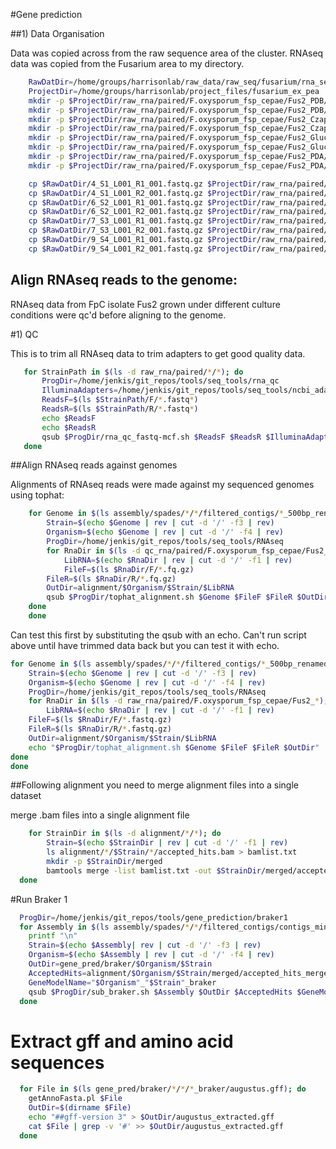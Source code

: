 #Gene prediction


##1) Data Organisation

Data was copied across from the raw sequence area of the cluster. RNAseq data was copied from the Fusarium area to my directory.

```bash
	RawDatDir=/home/groups/harrisonlab/raw_data/raw_seq/fusarium/rna_seq
	ProjectDir=/home/groups/harrisonlab/project_files/fusarium_ex_pea
	mkdir -p $ProjectDir/raw_rna/paired/F.oxysporum_fsp_cepae/Fus2_PDB/F
	mkdir -p $ProjectDir/raw_rna/paired/F.oxysporum_fsp_cepae/Fus2_PDB/R
	mkdir -p $ProjectDir/raw_rna/paired/F.oxysporum_fsp_cepae/Fus2_CzapekDox/F
	mkdir -p $ProjectDir/raw_rna/paired/F.oxysporum_fsp_cepae/Fus2_CzapekDox/R
	mkdir -p $ProjectDir/raw_rna/paired/F.oxysporum_fsp_cepae/Fus2_GlucosePeptone/F
	mkdir -p $ProjectDir/raw_rna/paired/F.oxysporum_fsp_cepae/Fus2_GlucosePeptone/R
	mkdir -p $ProjectDir/raw_rna/paired/F.oxysporum_fsp_cepae/Fus2_PDA/F
	mkdir -p $ProjectDir/raw_rna/paired/F.oxysporum_fsp_cepae/Fus2_PDA/R

	cp $RawDatDir/4_S1_L001_R1_001.fastq.gz $ProjectDir/raw_rna/paired/F.oxysporum_fsp_cepae/Fus2_PDB/F/.
	cp $RawDatDir/4_S1_L001_R2_001.fastq.gz $ProjectDir/raw_rna/paired/F.oxysporum_fsp_cepae/Fus2_PDB/R/.
	cp $RawDatDir/6_S2_L001_R1_001.fastq.gz $ProjectDir/raw_rna/paired/F.oxysporum_fsp_cepae/Fus2_CzapekDox/F/.
	cp $RawDatDir/6_S2_L001_R2_001.fastq.gz $ProjectDir/raw_rna/paired/F.oxysporum_fsp_cepae/Fus2_CzapekDox/R/.
	cp $RawDatDir/7_S3_L001_R1_001.fastq.gz $ProjectDir/raw_rna/paired/F.oxysporum_fsp_cepae/Fus2_GlucosePeptone/F/.
	cp $RawDatDir/7_S3_L001_R2_001.fastq.gz $ProjectDir/raw_rna/paired/F.oxysporum_fsp_cepae/Fus2_GlucosePeptone/R/.
	cp $RawDatDir/9_S4_L001_R1_001.fastq.gz $ProjectDir/raw_rna/paired/F.oxysporum_fsp_cepae/Fus2_PDA/F/.
	cp $RawDatDir/9_S4_L001_R2_001.fastq.gz $ProjectDir/raw_rna/paired/F.oxysporum_fsp_cepae/Fus2_PDA/R/.
```

## Align RNAseq reads to the genome:

RNAseq data from FpC isolate Fus2 grown under different culture conditions were qc'd before aligning to the genome.

#1) QC

This is to trim all RNAseq data to trim adapters to get good quality data.

 ```bash
	for StrainPath in $(ls -d raw_rna/paired/*/*); do
		ProgDir=/home/jenkis/git_repos/tools/seq_tools/rna_qc
		IlluminaAdapters=/home/jenkis/git_repos/tools/seq_tools/ncbi_adapters.fa
		ReadsF=$(ls $StrainPath/F/*.fastq*)
		ReadsR=$(ls $StrainPath/R/*.fastq*)
		echo $ReadsF
		echo $ReadsR
		qsub $ProgDir/rna_qc_fastq-mcf.sh $ReadsF $ReadsR $IlluminaAdapters RNA
	done
```


##Align RNAseq reads against genomes

Alignments of RNAseq reads were made against my sequenced genomes using tophat:

```bash
	for Genome in $(ls assembly/spades/*/*/filtered_contigs/*_500bp_renamed.fasta); do
		Strain=$(echo $Genome | rev | cut -d '/' -f3 | rev)
		Organism=$(echo $Genome | rev | cut -d '/' -f4 | rev)
		ProgDir=/home/jenkis/git_repos/tools/seq_tools/RNAseq
		for RnaDir in $(ls -d qc_rna/paired/F.oxysporum_fsp_cepae/Fus2_*); do
			LibRNA=$(echo $RnaDir | rev | cut -d '/' -f1 | rev)
			FileF=$(ls $RnaDir/F/*.fq.gz)
	    FileR=$(ls $RnaDir/R/*.fq.gz)
	    OutDir=alignment/$Organism/$Strain/$LibRNA
	    qsub $ProgDir/tophat_alignment.sh $Genome $FileF $FileR $OutDir
	done
	done
```  

Can test this first by substituting the qsub with an echo. Can't run script above until have trimmed data back but you can test it with echo.

```bash
for Genome in $(ls assembly/spades/*/*/filtered_contigs/*_500bp_renamed.fasta); do
	Strain=$(echo $Genome | rev | cut -d '/' -f3 | rev)
	Organism=$(echo $Genome | rev | cut -d '/' -f4 | rev)
	ProgDir=/home/jenkis/git_repos/tools/seq_tools/RNAseq
	for RnaDir in $(ls -d raw_rna/paired/F.oxysporum_fsp_cepae/Fus2_*); do
		LibRNA=$(echo $RnaDir | rev | cut -d '/' -f1 | rev)
	FileF=$(ls $RnaDir/F/*.fastq.gz)
	FileR=$(ls $RnaDir/R/*.fastq.gz)
	OutDir=alignment/$Organism/$Strain/$LibRNA
	echo "$ProgDir/tophat_alignment.sh $Genome $FileF $FileR $OutDir"
done
done  
```

##Following alignment you need to merge alignment files into a single dataset

merge .bam files into a single alignment file

```bash
	for StrainDir in $(ls -d alignment/*/*); do
		Strain=$(echo $StrainDir | rev | cut -d '/' -f1 | rev)
		ls alignment/*/$Strain/*/accepted_hits.bam > bamlist.txt
		mkdir -p $StrainDir/merged
		bamtools merge -list bamlist.txt -out $StrainDir/merged/accepted_hits_merged.bam
  done
```

#Run Braker 1


```bash
  ProgDir=/home/jenkis/git_repos/tools/gene_prediction/braker1
  for Assembly in $(ls assembly/spades/*/*/filtered_contigs/contigs_min_500bp_renamed.fasta); do
    printf "\n"
    Strain=$(echo $Assembly| rev | cut -d '/' -f3 | rev)
    Organism=$(echo $Assembly | rev | cut -d '/' -f4 | rev)
    OutDir=gene_pred/braker/$Organism/$Strain
    AcceptedHits=alignment/$Organism/$Strain/merged/accepted_hits_merged.bam
    GeneModelName="$Organism"_"$Strain"_braker
    qsub $ProgDir/sub_braker.sh $Assembly $OutDir $AcceptedHits $GeneModelName
  done
```

# Extract gff and amino acid sequences

```bash
  for File in $(ls gene_pred/braker/*/*/*_braker/augustus.gff); do
    getAnnoFasta.pl $File
    OutDir=$(dirname $File)
    echo "##gff-version 3" > $OutDir/augustus_extracted.gff
    cat $File | grep -v '#' >> $OutDir/augustus_extracted.gff
  done
```

